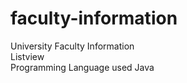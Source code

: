 # faculty-information
University Faculty Information
<br/>
Listview
<br/>
Programming Language used Java
